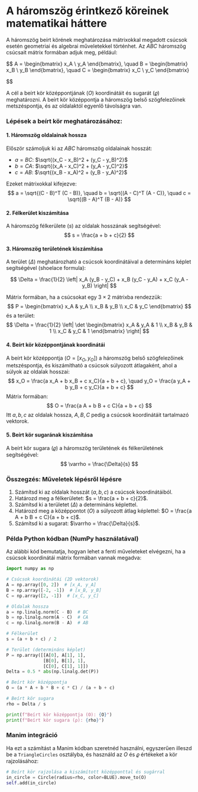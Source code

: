 # A háromszög érintkező köreinek matematikai háttere
A háromszög beírt körének meghatározása mátrixokkal megadott csúcsok esetén geometriai és algebrai műveletekkel történhet. Az $ABC$ háromszög csúcsait mátrix formában adjuk meg, például:

$$
A = \begin{bmatrix} x_A \\ 
y_A
\end{bmatrix}, \quad B = \begin{bmatrix} x_B \\ 
y_B 
\end{bmatrix}, \quad C = \begin{bmatrix} x_C \\
y_C 
\end{bmatrix}

$$

A cél a beírt kör középpontjának ($O$) koordinátáit és sugarát ($\varrho$) meghatározni. A beírt kör középpontja a háromszög belső szögfelezőinek metszéspontja, és az oldalaktól egyenlő távolságra van.

### Lépések a beírt kör meghatározásához:

#### 1. **Háromszög oldalainak hossza**
Először számoljuk ki az $ABC$ háromszög oldalainak hosszát:
- $a = BC$: $\sqrt{(x_C - x_B)^2 + (y_C - y_B)^2}$
- $b = CA$: $\sqrt{(x_A - x_C)^2 + (y_A - y_C)^2}$
- $c = AB$: $\sqrt{(x_B - x_A)^2 + (y_B - y_A)^2}$

Ezeket mátrixokkal kifejezve:
$$
a = \sqrt{(C - B)^T (C - B)}, \quad b = \sqrt{(A - C)^T (A - C)}, \quad c = \sqrt{(B - A)^T (B - A)}
$$

#### 2. **Félkerület kiszámítása**
A háromszög félkerülete ($s$) az oldalak hosszának segítségével:
$$
s = \frac{a + b + c}{2}
$$

#### 3. **Háromszög területének kiszámítása**
A terület ($\Delta$) meghatározható a csúcsok koordinátáival a determináns képlet segítségével (shoelace formula):

$$
\Delta = \frac{1}{2} \left| x_A (y_B - y_C) + x_B (y_C - y_A) + x_C (y_A - y_B) \right|
$$

Mátrix formában, ha a csúcsokat egy $3 \times 2$ mátrixba rendezzük:
$$
P = \begin{bmatrix}
x_A & y_A \\
x_B & y_B \\
x_C & y_C
\end{bmatrix}
$$
és a terület:
$$
\Delta = \frac{1}{2} \left| \det \begin{bmatrix}
x_A & y_A & 1 \\
x_B & y_B & 1 \\
x_C & y_C & 1
\end{bmatrix} \right|
$$

#### 4. **Beírt kör középpontjának koordinátái**
A beírt kör középpontja ($O = [x_O, y_O]$) a háromszög belső szögfelezőinek metszéspontja, és kiszámítható a csúcsok súlyozott átlagaként, ahol a súlyok az oldalak hosszai:
$$
x_O = \frac{a x_A + b x_B + c x_C}{a + b + c}, \quad y_O = \frac{a y_A + b y_B + c y_C}{a + b + c}
$$
Mátrix formában:
$$
O = \frac{a A + b B + c C}{a + b + c}
$$
Itt $a, b, c$ az oldalak hossza, $A, B, C$ pedig a csúcsok koordinátáit tartalmazó vektorok.

#### 5. **Beírt kör sugarának kiszámítása**
A beírt kör sugara ($\varrho$) a háromszög területének és félkerületének segítségével:
$$
\varrho = \frac{\Delta}{s}
$$

### Összegzés: Műveletek lépésről lépésre
1. Számítsd ki az oldalak hosszát ($a, b, c$) a csúcsok koordinátáiból.
2. Határozd meg a félkerületet: $s = \frac{a + b + c}{2}$.
3. Számítsd ki a területet ($\Delta$) a determináns képlettel.
4. Határozd meg a középpontot ($O$) a súlyozott átlag képlettel: $O = \frac{a A + b B + c C}{a + b + c}$.
5. Számítsd ki a sugarat: $\varrho = \frac{\Delta}{s}$.

### Példa Python kódban (NumPy használatával)
Az alábbi kód bemutatja, hogyan lehet a fenti műveleteket elvégezni, ha a csúcsok koordinátái mátrix formában vannak megadva:

```python
import numpy as np

# Csúcsok koordinátái (2D vektorok)
A = np.array([0, 2])  # [x_A, y_A]
B = np.array([-2, -1])  # [x_B, y_B]
C = np.array([2, -1])  # [x_C, y_C]

# Oldalak hossza
a = np.linalg.norm(C - B)  # BC
b = np.linalg.norm(A - C)  # CA
c = np.linalg.norm(B - A)  # AB

# Félkerület
s = (a + b + c) / 2

# Terület (determináns képlet)
P = np.array([[A[0], A[1], 1],
              [B[0], B[1], 1],
              [C[0], C[1], 1]])
Delta = 0.5 * abs(np.linalg.det(P))

# Beírt kör középpontja
O = (a * A + b * B + c * C) / (a + b + c)

# Beírt kör sugara
rho = Delta / s

print(f"Beírt kör középpontja (O): {O}")
print(f"Beírt kör sugara (ρ): {rho}")
```

### Manim integráció
Ha ezt a számítást a Manim kódban szeretnéd használni, egyszerűen illeszd be a `TriangleCircles` osztályba, és használd az $O$ és $\varrho$ értékeket a kör rajzolásához:

```python
# Beírt kör rajzolása a kiszámított középponttal és sugárral
in_circle = Circle(radius=rho, color=BLUE).move_to(O)
self.add(in_circle)
```

